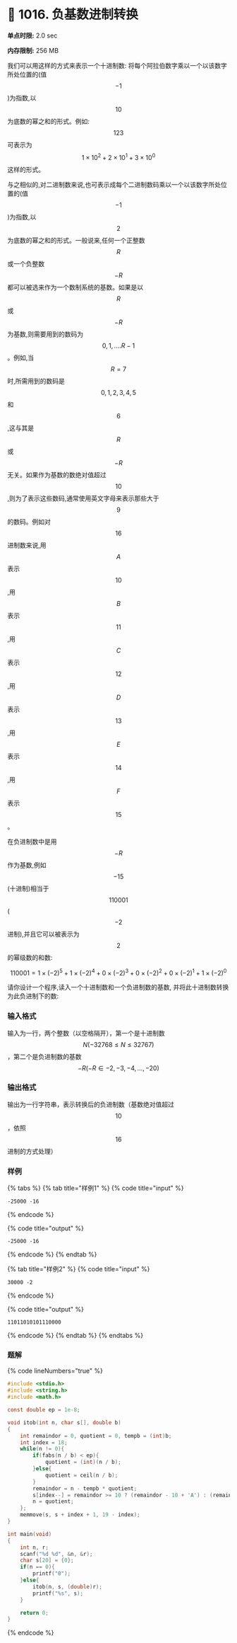 # 💙 1016. 负基数进制转换

**单点时限:** 2.0 sec

**内存限制:** 256 MB

我们可以用这样的方式来表示一个十进制数: 将每个阿拉伯数字乘以一个以该数字所处位置的(值$$-1$$ )为指数,以 $$10$$ 为底数的幂之和的形式。例如: $$123$$ 可表示为 $$1×10^2+2×10^1+3×10^0$$ 这样的形式。

与之相似的,对二进制数来说,也可表示成每个二进制数码乘以一个以该数字所处位置的(值$$−1$$ )为指数,以$$2$$ 为底数的幂之和的形式。一般说来,任何一个正整数 $$R$$ 或一个负整数 $$−R$$ 都可以被选来作为一个数制系统的基数。如果是以 $$R$$ 或 $$−R$$ 为基数,则需要用到的数码为$$0,1,....R−1$$ 。例如,当 $$R=7$$ 时,所需用到的数码是 $$0,1,2,3,4,5$$ 和 $$6$$ ,这与其是$$R$$ 或 $$−R$$ 无关。如果作为基数的数绝对值超过 $$10$$ ,则为了表示这些数码,通常使用英文字母来表示那些大于$$9$$ 的数码。例如对 $$16$$ 进制数来说,用 $$A$$ 表示 $$10$$ ,用$$B$$ 表示 $$11$$ ,用$$C$$ 表示 $$12$$ ,用$$D$$ 表示$$13$$ ,用$$E$$ 表示 $$14$$ ,用 $$F$$ 表示 $$15$$ 。

在负进制数中是用 $$−R$$ 作为基数,例如 $$−15$$ (十进制)相当于$$110001$$( $$−2$$ 进制),并且它可以被表示为 $$2$$ 的幂级数的和数:

$$110001=1×(−2)^5+1×(−2)^4+0×(−2)^3+0×(−2)^2+0×(−2)^1+1×(−2)^0$$

请你设计一个程序,读入一个十进制数和一个负进制数的基数, 并将此十进制数转换为此负进制下的数:

### 输入格式

输入为一行，两个整数（以空格隔开），第一个是十进制数$$N ( −32768≤N≤32767 )$$ ，第二个是负进制数的基数$$−R(−R∈−2,−3,−4,…,−20)$$

### 输出格式

输出为一行字符串，表示转换后的负进制数（基数绝对值超过$$10$$，依照$$16$$进制的方式处理）

### 样例

{% tabs %}
{% tab title="样例1" %}
{% code title="input" %}
```
-25000 -16
```
{% endcode %}

{% code title="output" %}
```
-25000 -16
```
{% endcode %}
{% endtab %}

{% tab title="样例2" %}
{% code title="input" %}
```
30000 -2
```
{% endcode %}

{% code title="output" %}
```
11011010101110000
```
{% endcode %}
{% endtab %}
{% endtabs %}

### 题解

{% code lineNumbers="true" %}
```c
#include <stdio.h>
#include <string.h>
#include <math.h>

const double ep = 1e-8;

void itob(int n, char s[], double b)
{ 
	int remaindor = 0, quotient = 0, tempb = (int)b;
	int index = 18;
	while(n != 0){
		if(fabs(n / b) < ep){
			quotient = (int)(n / b);
		}else{
			quotient = ceil(n / b);
		}
		remaindor = n - tempb * quotient;
		s[index--] = remaindor >= 10 ? (remaindor - 10 + 'A') : (remaindor + '0');
		n = quotient;	
	};
	memmove(s, s + index + 1, 19 - index);
}

int main(void)
{
	int n, r;
	scanf("%d %d", &n, &r);
	char s[20] = {0};
	if(n == 0){
		printf("0");
	}else{
		itob(n, s, (double)r);
		printf("%s", s);	
	}

	return 0;
}
```
{% endcode %}
